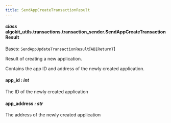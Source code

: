```yaml
---
title: SendAppCreateTransactionResult
---
```

#### *class* algokit_utils.transactions.transaction_sender.SendAppCreateTransactionResult

Bases: `SendAppUpdateTransactionResult`[`ABIReturnT`]

Result of creating a new application.

Contains the app ID and address of the newly created application.

#### app_id *: int*

The ID of the newly created application

#### app_address *: str*

The address of the newly created application